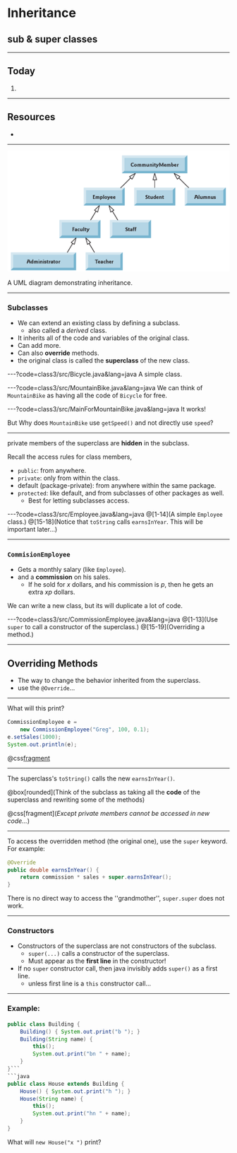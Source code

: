 # Inheritance

## sub & super classes

---
## Today
1.


---
## Resources
+ 



---
![](class3/umlExample.png)

A UML diagram demonstrating inheritance.


---
### Subclasses
+ We can extend an existing class by defining a subclass.
  + also called a *derived* class.
+ It inherits all of the code and variables of the original class.
+ Can add more.
+ Can also **override** methods.
+ the original class is called the **superclass** of the new class.


---?code=class3/src/Bicycle.java&lang=java
A simple class.


---?code=class3/src/MountainBike.java&lang=java
We can think of `MountainBike` as having all the code of `Bicycle` for free.


---?code=class3/src/MainForMountainBike.java&lang=java
It works!

But Why does `MountainBike` use `getSpeed()` and not directly use `speed`?



---
private members of the superclass are **hidden** in the subclass.

Recall the access rules for class members,
+ `public`:  from anywhere.
+ `private`: only from within the class.
+ default (package-private): from anywhere within the same package.
+ `protected`: like default, and from subclasses of other packages as well.
  + Best for letting subclasses access. 


---?code=class3/src/Employee.java&lang=java
@[1-14](A simple `Employee` class.)
@[15-18](Notice that `toString` calls `earnsInYear`. This will be important later...)


---
### `CommisionEmployee`
+ Gets a monthly salary (like `Employee`).
+ and a **commission** on his sales.
  + If he sold for *x* dollars, and his commission is *p*, then 
    he gets an extra *xp* dollars.

We can write a new class, but its will duplicate a lot of code.



---?code=class3/src/CommissionEmployee.java&lang=java
@[1-13](Use `super` to call a constructor of the superclass.) 
@[15-19](Overriding a method.)


---
## Overriding Methods
+ The way to change the behavior inherited from the superclass.
+ use the `@Override`...





---
What will this print?
```java
CommissionEmployee e = 
	new CommissionEmployee("Greg", 100, 0.1);
e.setSales(1000);
System.out.println(e);
```
@css[fragment](1300)



---
The superclass's  `toString()` calls the new `earnsInYear()`.

@box[rounded](Think of the subclass as taking all the **code** of the superclass and rewriting some of the methods)

@css[fragment](*Except private members cannot be accessed in new code...*)


---
To access the overridden method (the original one), use the `super` keyword.
For example: 
```java
@Override 
public double earnsInYear() {
	return commission * sales + super.earnsInYear();
}
```
There is no direct way to access the ''grandmother'', `super.super` does not work.






---
### Constructors
+ Constructors of the superclass are not constructors of the subclass.
  + `super(...)` calls a constructor of the superclass.
  + Must appear as the **first line** in the constructor!
+ If no `super` constructor call, then java invisibly adds `super()` 
as a first line.
  + unless first line is a `this` constructor call...
  
  
---
### Example:
```java
public class Building {
    Building() { System.out.print("b "); }
    Building(String name) {
		this(); 
		System.out.print("bn " + name);
    }
}```
```java
public class House extends Building {
	House() { System.out.print("h "); }
	House(String name) {
		this(); 
		System.out.print("hn " + name);
	}
}
```
What will `new House("x ")` print?



